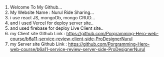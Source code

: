 1. Welcome To My Github...
2. My Website Name : Nurul Ride Sharing...
3. i use react JS, mongoDb, mongo CRUD...
4. and i used Vercel for deploy server site..
5. and used firebase for deploy Live Client site..
6. my Client site Github Link : https://github.com/Porgramming-Hero-web-course/b6a11-service-review-client-side-ProDesignerNurul
7. my Server site Github Link : https://github.com/Porgramming-Hero-web-course/b6a11-service-review-server-side-ProDesignerNurul